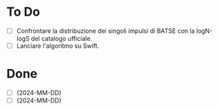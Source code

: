 # To Do
- [ ] Confrontare la distribuzione dei singoli impulsi di BATSE con la logN-logS del catalogo ufficiale.
- [ ] Lanciare l'algoritmo su Swift.

# Done
- [ ] (2024-MM-DD)
- [ ] (2024-MM-DD)
